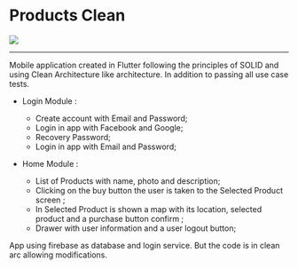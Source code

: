 # Products Clean

![](https://www.forcebolt.com/wp-content/uploads/2020/11/5847f40ecef1014c0b5e488a.png)

------------

Mobile application created in Flutter following the principles of SOLID and using Clean Architecture like architecture. In addition to passing all use case tests.

- Login Module : 
	 - Create account with Email and Password;
	 - Login in app with Facebook and Google; 
	 - Recovery Password;
	 - Login in app with Email and Password;

- Home Module : 
	 - List of Products with name, photo and description;
	 - Clicking on the buy button the user is taken to the Selected Product screen ; 
	 - In Selected Product is shown a map with its location, selected product and a purchase button confirm ;
	 - Drawer with user information and a user logout button;

App using firebase as database and login service. But the code is in clean arc allowing modifications.
